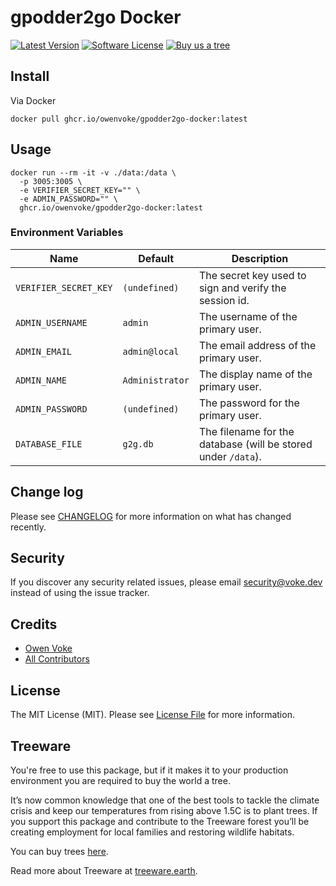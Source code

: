 # gpodder2go Docker

[![Latest Version][ico-version]][link-ghcr]
[![Software License][ico-license]](LICENSE.md)
[![Buy us a tree][ico-treeware-gifting]][link-treeware-gifting]

## Install

Via Docker

```shell
docker pull ghcr.io/owenvoke/gpodder2go-docker:latest
```

## Usage

```shell
docker run --rm -it -v ./data:/data \
  -p 3005:3005 \
  -e VERIFIER_SECRET_KEY="" \
  -e ADMIN_PASSWORD="" \
  ghcr.io/owenvoke/gpodder2go-docker:latest
```

### Environment Variables

| Name                  | Default         | Description                                                   |
|-----------------------|-----------------|---------------------------------------------------------------|
| `VERIFIER_SECRET_KEY` | `(undefined)`   | The secret key used to sign and verify the session id.        |
| `ADMIN_USERNAME`      | `admin`         | The username of the primary user.                             |
| `ADMIN_EMAIL`         | `admin@local`   | The email address of the primary user.                        |
| `ADMIN_NAME`          | `Administrator` | The display name of the primary user.                         |
| `ADMIN_PASSWORD`      | `(undefined)`   | The password for the primary user.                            |
| `DATABASE_FILE`       | `g2g.db`        | The filename for the database (will be stored under `/data`). |

## Change log

Please see [CHANGELOG](CHANGELOG.md) for more information on what has changed recently.

## Security

If you discover any security related issues, please email security@voke.dev instead of using the issue tracker.

## Credits

- [Owen Voke][link-author]
- [All Contributors][link-contributors]

## License

The MIT License (MIT). Please see [License File](LICENSE.md) for more information.

## Treeware

You're free to use this package, but if it makes it to your production environment you are required to buy the world a tree.

It’s now common knowledge that one of the best tools to tackle the climate crisis and keep our temperatures from rising above 1.5C is to plant trees. If you support this package and contribute to the Treeware forest you’ll be creating employment for local families and restoring wildlife habitats.

You can buy trees [here][link-treeware-gifting].

Read more about Treeware at [treeware.earth][link-treeware].

[ico-version]: https://img.shields.io/github/v/tag/owenvoke/gpodder2go-docker.svg?style=flat-square
[ico-license]: https://img.shields.io/badge/license-MIT-brightgreen.svg?style=flat-square
[ico-treeware-gifting]: https://img.shields.io/badge/Treeware-%F0%9F%8C%B3-lightgreen?style=flat-square

[link-ghcr]: https://github.com/owenvoke/gpodder2go-docker/pkgs/container/gpodder2go-docker
[link-treeware]: https://treeware.earth
[link-treeware-gifting]: https://ecologi.com/owenvoke?gift-trees
[link-author]: https://github.com/owenvoke
[link-contributors]: ../../contributors
